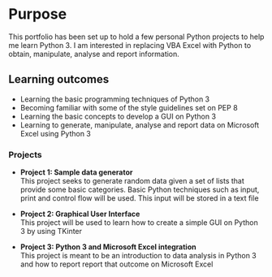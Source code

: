 # Purpose
This portfolio has been set up to hold a few personal Python projects to help me learn Python 3. I am interested in replacing VBA Excel with Python to obtain, manipulate, analyse and report information.

## Learning outcomes
- Learning the basic programming techniques of Python 3
- Becoming familiar with some of the style guidelines set on PEP 8
- Learning the basic concepts to develop a GUI on Python 3
- Learning to generate, manipulate, analyse and report data on Microsoft Excel using Python 3

### Projects
- **Project 1: Sample data generator**   
This project seeks to generate random data given a set of lists that provide some basic categories. Basic Python techniques such as input, print and control flow will be used. This input will be stored in a text file     
    
- **Project 2: Graphical User Interface**    
This project will be used to learn how to create a simple GUI on Python 3 by using TKinter    

- **Project 3: Python 3 and Microsoft Excel integration**     
This project is meant to be an introduction to data analysis in Python 3 and how to report report that outcome on Microsoft Excel
